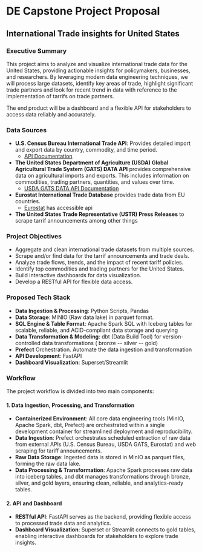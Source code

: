 # DE Capstone Project Proposal

## International Trade insights for United States

### Executive Summary

This project aims to analyze and visualize international trade data for the United States, providing actionable insights for policymakers, businesses, and researchers. By leveraging modern data engineering techniques, we will process large datasets, identify key areas of trade, highlight significant trade partners and look for recent trend in data with reference to the implementation of tarrifs on trade partners.

The end product will be a dashboard and a flexible API for stakeholders to access data reliably and accurately.

### Data Sources

- **U.S. Census Bureau International Trade API**: Provides detailed import and export data by country, commodity, and time period.  
  - [API Documentation](https://www.census.gov/data/developers/data-sets/international-trade.html)
- **The United States Department of Agriculture (USDA) Global Agricultural Trade System (GATS) DATA API** provides comprehensive data on agricultural imports and exports. This includes information on commodities, trading partners, quantities, and values over time.  
  - [USDA GATS DATA API Documentation](https://apps.fas.usda.gov/gats/default.aspx)  
- **Eurostat International Trade Database** provides trade data from EU countries.
  - [Eurostat](https://ec.europa.eu/eurostat/web/user-guides/data-browser/api-data-access) has accessible api
- **The United States Trade Representative (USTR) Press Releases** to scrape tarrif announcements among other things

### Project Objectives

- Aggregate and clean international trade datasets from multiple sources.
- Scrape and/or find data for the tarrif announcements and trade deals.
- Analyze trade flows, trends, and the impact of recent tariff policies.
- Identify top commodities and trading partners for the United States.
- Build interactive dashboards for data visualization.
- Develop a RESTful API for flexible data access.

### Proposed Tech Stack

- **Data Ingestion & Processing**: Python Scripts, Pandas
- **Data Storage**: MINIO (Raw data lake) in parquet format.
- **SQL Engine & Table Format**: Apache Spark SQL with Iceberg tables for scalable, reliable, and ACID-compliant data storage and querying
- **Data Transformation & Modeling**: dbt (Data Build Tool) for version-controlled data transformations ( bronze -- silver -- gold)
- **Prefect** Orchestration. Automate the data ingestion and transformation
- **API Development**: FastAPI
- **Dashboard Visualization**: Superset/Streamlit

### Workflow

The project workflow is divided into two main components:

#### 1. Data Ingestion, Processing, and Transformation

- **Containerized Environment**: All core data engineering tools (MinIO, Apache Spark, dbt, Prefect) are orchestrated within a single development container for streamlined deployment and reproducibility.
- **Data Ingestion**: Prefect orchestrates scheduled extraction of raw data from external APIs (U.S. Census Bureau, USDA GATS, Eurostat) and web scraping for tariff announcements.
- **Raw Data Storage**: Ingested data is stored in MinIO as parquet files, forming the raw data lake.
- **Data Processing & Transformation**: Apache Spark processes raw data into iceberg tables, and dbt manages transformations through bronze, silver, and gold layers, ensuring clean, reliable, and analytics-ready tables.

#### 2. API and Dashboard

- **RESTful API**: FastAPI serves as the backend, providing flexible access to processed trade data and analytics.
- **Dashboard Visualization**: Superset or Streamlit connects to gold tables, enabling interactive dashboards for stakeholders to explore trade insights.
